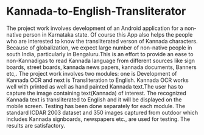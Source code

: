 # Kannada-to-English-Transliterator
The project work involves development of an Android application for a non-native person in Karnataka state. Of course this App also helps the people who are interested to know the transliterated verson of Kannada characters. Because of globalization, we expect large number of non-native people in south India, particularly in Bengaluru.This is an effort to provide an ease to non-Kannadigas to read Kannada language from different sources like sign boards, street boards, kannada news papers, kannada documents, Banners etc,. The project work involves two modules: one is Development of Kannada OCR and next is Transliteration to English. Kannada OCR works well with printed as well as hand painted Kannada text.The user has to capture the image containing text(Kannada) of interest. The recognized Kannada text is transliterated to English and it will be displayed on the mobile screen. Testing has been done separately for each module. The standard ICDAR 2003 dataset and 350 images captured from outdoor which includes Kannada signboards, newspapers etc., are used for testing. The results are satisfactory.
